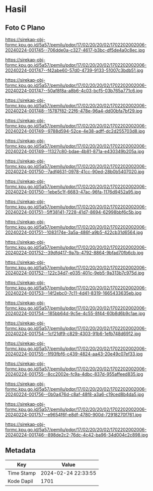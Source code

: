 # Hasil

## Foto C Plano

https://sirekap-obj-formc.kpu.go.id/5a57/pemilu/pdpr/17/02/20/20/02/1702202002006-20240224-001745--706dde0a-c327-4617-b3bc-df5de4a0c8ec.jpg

https://sirekap-obj-formc.kpu.go.id/5a57/pemilu/pdpr/17/02/20/20/02/1702202002006-20240224-001747--f42abe60-57d0-4739-9133-51007c3bdb51.jpg

https://sirekap-obj-formc.kpu.go.id/5a57/pemilu/pdpr/17/02/20/20/02/1702202002006-20240224-001747--50af8f8a-a8b6-4c03-bcf5-03b765a771c6.jpg

https://sirekap-obj-formc.kpu.go.id/5a57/pemilu/pdpr/17/02/20/20/02/1702202002006-20240224-001748--15787f82-22f6-478e-96a4-dd00bfa7bf29.jpg

https://sirekap-obj-formc.kpu.go.id/5a57/pemilu/pdpr/17/02/20/20/02/1702202002006-20240224-001749--9788d594-52ce-4e38-adff-dc2d255703d8.jpg

https://sirekap-obj-formc.kpu.go.id/5a57/pemilu/pdpr/17/02/20/20/02/1702202002006-20240224-001749--11327c80-bdae-4b81-871a-e430349b205a.jpg

https://sirekap-obj-formc.kpu.go.id/5a57/pemilu/pdpr/17/02/20/20/02/1702202002006-20240224-001750--7adf4631-0978-41cc-90ed-28b0b5407020.jpg

https://sirekap-obj-formc.kpu.go.id/5a57/pemilu/pdpr/17/02/20/20/02/1702202002006-20240224-001750--1ebe5c1f-6683-47ac-96fa-1176d9452a95.jpg

https://sirekap-obj-formc.kpu.go.id/5a57/pemilu/pdpr/17/02/20/20/02/1702202002006-20240224-001751--5ff38141-7228-41d7-8694-62998bbf6c5b.jpg

https://sirekap-obj-formc.kpu.go.id/5a57/pemilu/pdpr/17/02/20/20/02/1702202002006-20240224-001751--1083174e-3a5a-486f-a9b5-422cb31d6564.jpg

https://sirekap-obj-formc.kpu.go.id/5a57/pemilu/pdpr/17/02/20/20/02/1702202002006-20240224-001752--39dfd417-9a7b-4792-8864-9bfad70fb6cb.jpg

https://sirekap-obj-formc.kpu.go.id/5a57/pemilu/pdpr/17/02/20/20/02/1702202002006-20240224-001752--122c34d7-e035-401c-9eb5-9a313b7c975d.jpg

https://sirekap-obj-formc.kpu.go.id/5a57/pemilu/pdpr/17/02/20/20/02/1702202002006-20240224-001753--14f2ebc0-7c11-4d41-8319-1665433635eb.jpg

https://sirekap-obj-formc.kpu.go.id/5a57/pemilu/pdpr/17/02/20/20/02/1702202002006-20240224-001754--185bb64d-9c5e-4c55-8f44-60b8d6b9c1ae.jpg

https://sirekap-obj-formc.kpu.go.id/5a57/pemilu/pdpr/17/02/20/20/02/1702202002006-20240224-001754--1cf21df9-c829-4303-91b6-1efb748d6912.jpg

https://sirekap-obj-formc.kpu.go.id/5a57/pemilu/pdpr/17/02/20/20/02/1702202002006-20240224-001755--1f93fbf6-c439-4824-aa43-20e49c07ef33.jpg

https://sirekap-obj-formc.kpu.go.id/5a57/pemilu/pdpr/17/02/20/20/02/1702202002006-20240224-001755--8cc2002e-fc9a-4dbc-837d-955affeed835.jpg

https://sirekap-obj-formc.kpu.go.id/5a57/pemilu/pdpr/17/02/20/20/02/1702202002006-20240224-001756--0b0a476d-c8af-48f8-a3a6-c19ced8b4da5.jpg

https://sirekap-obj-formc.kpu.go.id/5a57/pemilu/pdpr/17/02/20/20/02/1702202002006-20240224-001757--e9654f6f-e8df-4780-900d-72918270f761.jpg

https://sirekap-obj-formc.kpu.go.id/5a57/pemilu/pdpr/17/02/20/20/02/1702202002006-20240224-001746--898de2c2-76dc-4c42-ba96-34d004c2c898.jpg


## Metadata

| Key        | Value               |
| ---------- | ------------------- |
| Time Stamp | 2024-02-24 22:33:55 |
| Kode Dapil | 1701                |



